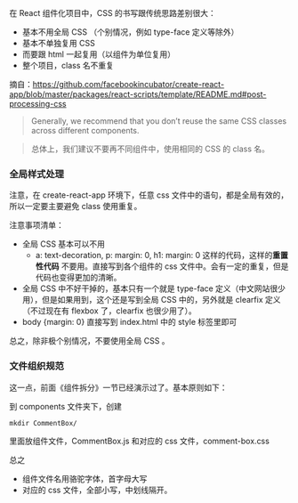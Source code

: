在 React 组件化项目中，CSS 的书写跟传统思路差别很大：

- 基本不用全局 CSS （个别情况，例如 type-face 定义等除外）
- 基本不单独复用 CSS
- 而要跟 html 一起复用（以组件为单位复用）
- 整个项目，class 名不重复

摘自：https://github.com/facebookincubator/create-react-app/blob/master/packages/react-scripts/template/README.md#post-processing-css


>Generally, we recommend that you don’t reuse the same CSS classes across different components.

> 总体上，我们建议不要再不同组件中，使用相同的 CSS 的 class 名。

### 全局样式处理

注意，在 create-react-app 环境下，任意 css 文件中的语句，都是全局有效的，所以一定要主要避免 class 使用重复。

注意事项清单：

- 全局 CSS 基本可以不用
  - a: text-decoration, p: margin: 0, h1: margin: 0 这样的代码，这样的**重置性代码** 不要用。直接写到各个组件的 css 文件中。会有一定的重复，但是代码也变得更加的清晰。
- 全局 CSS 中不好干掉的，基本只有一个就是 type-face 定义（中文网站很少用），但是如果用到，这个还是写到全局 CSS 中的，另外就是 clearfix 定义（不过现在有 flexbox 了，clearfix 也很少用了）。
- body {margin: 0} 直接写到 index.html 中的 style 标签里即可

总之，除非极个别情况，不要使用全局 CSS 。

### 文件组织规范

这一点，前面《组件拆分》一节已经演示过了。基本原则如下：

到 components 文件夹下，创建

```
mkdir CommentBox/
```

里面放组件文件，CommentBox.js 和对应的 css 文件，comment-box.css

总之

- 组件文件名用骆驼字体，首字母大写
- 对应的 css 文件，全部小写，中划线隔开。
